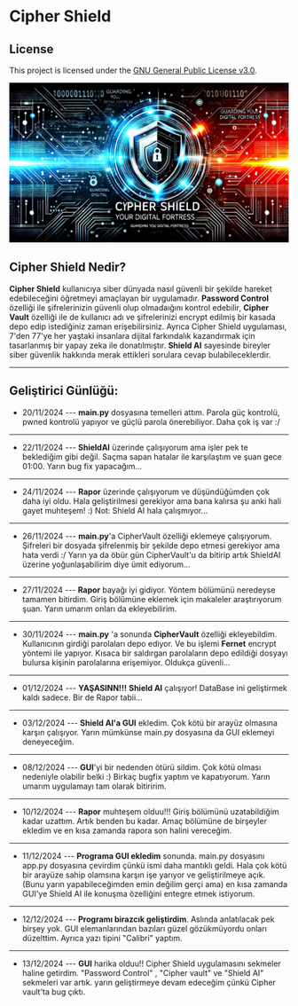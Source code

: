 # Cipher Shield

## License
This project is licensed under the [GNU General Public License v3.0](LICENSE).

![](/data/img.png)

## Cipher Shield Nedir?

**Cipher Shield** kullanıcıya siber dünyada nasıl güvenli bir şekilde hareket edebileceğini öğretmeyi amaçlayan bir uygulamadır. **Password Control** özelliği ile şifrelerinizin güvenli olup olmadaığını kontrol edebilir, **Cipher Vault** özelliği ile de kullanıcı adı ve şifrelerinizi encrypt edilmiş bir kasada depo edip istediğiniz zaman erişebilirsiniz. Ayrıca Cipher Shield uygulaması, 7'den 77'ye her yaştaki insanlara dijital farkındalık kazandırmak için tasarlanmış bir yapay zeka ile donatılmıştır. **Shield AI** sayesinde bireyler siber güvenlik hakkında merak ettikleri sorulara cevap bulabileceklerdir.

---------------
## Geliştirici Günlüğü:

- 20/11/2024 --- **main.py** dosyasına temelleri attım. Parola güç kontrolü, pwned kontrolü yapıyor ve güçlü parola önerebiliyor.
Daha çok iş var :/

-------------------
- 22/11/2024 --- **ShieldAI** üzerinde çalışıyorum ama işler pek te beklediğim gibi değil. Saçma sapan hatalar ile karşılaştım ve şuan gece 01:00. Yarın bug fix yapacağım...

-------------------
- 24/11/2024 --- **Rapor** üzerinde çalışıyorum ve düşündüğümden çok daha iyi oldu. Hala geliştirilmesi gerekiyor ama bana kalırsa şu anki hali gayet muhteşem! :)
Not: Shield AI hala çalışmıyor...

---------------------
- 26/11/2024 --- **main.py**'a CipherVault özelliği eklemeye çalışıyorum. Şifreleri bir dosyada şifrelenmiş bir şekilde depo etmesi gerekiyor ama hata verdi :/ Yarın ya da öbür gün CipherVault'u da bitirip artık ShieldAI üzerine yoğunlaşabilirim diye ümit ediyorum...

-------------------------
- 27/11/2024 --- **Rapor** bayağı iyi gidiyor. Yöntem bölümünü neredeyse tamamen bitirdim. Giriş bölümüne eklemek için makaleler araştırıyorum şuan. Yarın umarım onları da ekleyebilirim.

----------------------------
- 30/11/2024 --- **main.py** 'a sonunda **CipherVault** özelliği ekleyebildim. Kullanıcının girdiği parolaları depo ediyor. Ve bu işlemi **Fernet** encrypt yöntemi ile yapıyor. Kısaca bir saldırgan parolaların depo edildiği dosyayı bulursa kişinin parolalarına erişemiyor. Oldukça güvenli...

------------------------------
- 01/12/2024 --- **YAŞASINN!!!** **Shield AI** çalışıyor! DataBase ini geliştirmek kaldı sadece. Bir de Rapor tabii...

---------------------------------
- 03/12/2024 --- **Shield AI'a GUI** ekledim. Çok kötü bir arayüz olmasına karşın çalışıyor. Yarın mümkünse main.py dosyasına da GUI eklemeyi deneyeceğim. 
------------------------------
- 08/12/2024 --- **GUI**'yi bir nedenden ötürü sildim. Çok kötü olması nedeniyle olabilir belki :) Birkaç bugfix yaptım ve kapatıyorum. Yarın umarım uygulamayı tam olarak bitiririm.
--------------------------------
- 10/12/2024 --- **Rapor** muhteşem olduu!!! Giriş bölümünü uzatabildiğim kadar uzattım. Artık benden bu kadar. Amaç bölümüne de birşeyler ekledim ve en kısa zamanda rapora son halini vereceğim.
--------------------------------
- 11/12/2024 --- **Programa GUI ekledim** sonunda. main.py dosyasını app.py dosyasına çevirdim çünkü ismi daha mantıklı geldi. Hala çok kötü bir arayüze sahip olamsına karşın işe yarıyor ve geliştirilmeye açık. (Bunu yarın yapabileceğimden emin değilim gerçi ama) en kısa zamanda GUI'ye Shield AI ile konuşma özelliğini entegre etmek istiyorum.
-----------------------------------
- 12/12/2024 --- **Programı birazcık geliştirdim**. Aslında anlatılacak pek birşey yok. GUI elemanlarından bazıları güzel gözükmüyordu onları düzelttim. Ayrıca yazı tipini "Calibri" yaptım.
-----------------------------------
- 13/12/2024 --- **GUI** harika olduu!! Cipher Shield uygulamasını sekmeler haline getirdim. "Password Control" , "Cipher vault" ve "Shield AI" sekmeleri var artık. yarın geliştirmeye devam edeceğim çünkü Cipher vault'ta bug çıktı.
